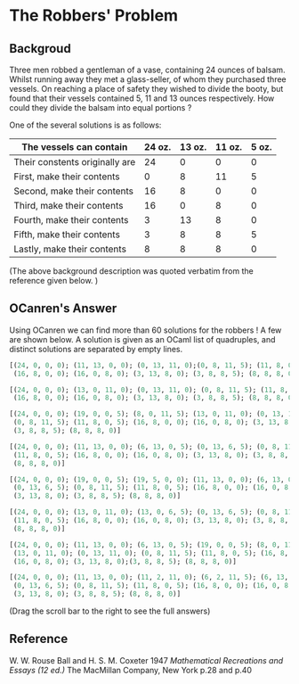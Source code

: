 # The Robbers' Problem

## Backgroud 

Three men robbed a gentleman of a vase, containing 24 ounces of balsam.
Whilst running away they met a glass-seller, of whom they purchased three
vessels. On reaching a place of safety they wished to divide the booty, but
found that their vessels contained 5, 11 and 13 ounces respectively. How
could they divide the balsam into equal portions ?


One of the several solutions is as follows:

The vessels can contain        | 24 oz. | 13 oz. |  11 oz. | 5 oz.
---                            | ---    | ---    | ---     | ---
Their constents originally are | 24     | 0      |  0      | 0
First, make their contents     | 0      | 8      | 11      | 5
Second, make their contents    | 16     | 8      |  0      | 0
Third, make their contents     | 16     | 0      | 8       | 0
Fourth, make their contents    | 3      | 13     | 8       | 0
Fifth, make their contents     | 3      | 8      | 8       | 5
Lastly, make their contents    | 8      | 8      | 8       | 0

(The above background description was quoted verbatim from the reference given below. )

## OCanren's Answer

Using OCanren we can find more than 60 solutions for the robbers ! A few are shown below. A solution is given as an OCaml list of quadruples, and distinct solutions are separated by empty lines. 

```ocaml
[(24, 0, 0, 0); (11, 13, 0, 0); (0, 13, 11, 0);(0, 8, 11, 5); (11, 8, 0, 5);
 (16, 8, 0, 0); (16, 0, 8, 0); (3, 13, 8, 0); (3, 8, 8, 5); (8, 8, 8, 0)]

[(24, 0, 0, 0); (13, 0, 11, 0); (0, 13, 11, 0); (0, 8, 11, 5); (11, 8, 0, 5);
 (16, 8, 0, 0); (16, 0, 8, 0); (3, 13, 8, 0); (3, 8, 8, 5); (8, 8, 8, 0)]

[(24, 0, 0, 0); (19, 0, 0, 5); (8, 0, 11, 5); (13, 0, 11, 0); (0, 13, 11, 0);
 (0, 8, 11, 5); (11, 8, 0, 5); (16, 8, 0, 0); (16, 0, 8, 0); (3, 13, 8, 0);
 (3, 8, 8, 5); (8, 8, 8, 0)]

[(24, 0, 0, 0); (11, 13, 0, 0); (6, 13, 0, 5); (0, 13, 6, 5); (0, 8, 11, 5);
 (11, 8, 0, 5); (16, 8, 0, 0); (16, 0, 8, 0); (3, 13, 8, 0); (3, 8, 8, 5);
 (8, 8, 8, 0)]

[(24, 0, 0, 0); (19, 0, 0, 5); (19, 5, 0, 0); (11, 13, 0, 0); (6, 13, 0, 5);
 (0, 13, 6, 5); (0, 8, 11, 5); (11, 8, 0, 5); (16, 8, 0, 0); (16, 0, 8, 0);
 (3, 13, 8, 0); (3, 8, 8, 5); (8, 8, 8, 0)]

[(24, 0, 0, 0); (13, 0, 11, 0); (13, 0, 6, 5); (0, 13, 6, 5); (0, 8, 11, 5);
 (11, 8, 0, 5); (16, 8, 0, 0); (16, 0, 8, 0); (3, 13, 8, 0); (3, 8, 8, 5);
 (8, 8, 8, 0)]

[(24, 0, 0, 0); (11, 13, 0, 0); (6, 13, 0, 5); (19, 0, 0, 5); (8, 0, 11, 5);
 (13, 0, 11, 0); (0, 13, 11, 0); (0, 8, 11, 5); (11, 8, 0, 5); (16, 8, 0, 0);
 (16, 0, 8, 0); (3, 13, 8, 0);(3, 8, 8, 5); (8, 8, 8, 0)]

[(24, 0, 0, 0); (11, 13, 0, 0); (11, 2, 11, 0); (6, 2, 11, 5); (6, 13, 0, 5);
 (0, 13, 6, 5); (0, 8, 11, 5); (11, 8, 0, 5); (16, 8, 0, 0); (16, 0, 8, 0);
 (3, 13, 8, 0); (3, 8, 8, 5); (8, 8, 8, 0)]
```
(Drag the scroll bar to the right to see the full answers)

## Reference



W. W. Rouse Ball and H. S. M. Coxeter 1947 
 _Mathematical Recreations and Essays (12 ed.)_
 The MacMillan Company, New York  p.28 and p.40